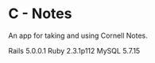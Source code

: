 # C - Notes

An app for taking and using Cornell Notes.

Rails 5.0.0.1
Ruby  2.3.1p112
MySQL 5.7.15



